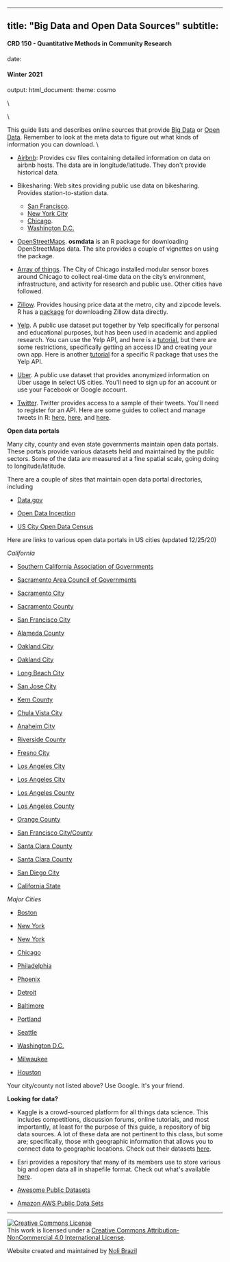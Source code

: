 
---
title: "Big Data and Open Data Sources"
subtitle: <h4 style="font-style:normal">CRD 150 - Quantitative Methods in Community Research</h4>
date: <h4 style="font-style:normal">Winter 2021</h4>
output: 
  html_document:
    theme: cosmo
---




<style>
p.comment {
background-color: #DBDBDB;
padding: 10px;
border: 1px solid black;
margin-left: 25px;
border-radius: 5px;
font-style: normal;
}

h1.title {
  font-weight: bold;
  font-family: Arial;  
}

h2.title {
  font-family: Arial;  
}

</style>


<style type="text/css">
#TOC {
  font-size: 13px;
  font-family: Arial;
}
</style>


\



\

This guide lists and describes online sources that provide [Big Data](https://en.wikipedia.org/wiki/Big_data) or [Open Data](https://ash.harvard.edu/files/open_government.pdf).  Remember to look at the meta data to figure out what kinds of information you can download.
\


* [Airbnb](http://insideairbnb.com/get-the-data.html): Provides csv files containing detailed information on data on airbnb hosts.  The data are in longitude/latitude.  They don't provide historical data.

* Bikesharing: Web sites providing public use data on bikesharing.  Provides station-to-station data.
    + [San Francisco](https://www.lyft.com/bikes/bay-wheels/system-data).  
    + [New York City](https://www.citibikenyc.com/system-data) 
    + [Chicago](https://www.divvybikes.com/system-data). 
    + [Washington D.C.](https://www.capitalbikeshare.com/system-data)

* [OpenStreetMaps](https://ropensci.github.io/osmdata/).  **osmdata** is an R package for downloading OpenStreetMaps data.  The site provides a couple of vignettes on using the package.

* [Array of things](https://aot-file-browser.plenar.io/).  The City of Chicago installed modular sensor boxes around Chicago to collect real-time data on the city’s environment, infrastructure, and activity for research and public use. Other cities have followed.

* [Zillow](https://www.zillow.com/research/data/). Provides housing price data at the metro, city and zipcode levels.  R has a [package](https://cran.r-project.org/web/packages/ZillowR/index.html) for downloading Zillow data directly.

* [Yelp](https://www.yelp.com/dataset).  A public use dataset put together by Yelp specifically for personal and educational purposes, but has been used in academic and applied research.  You can use the Yelp API, and here is a [tutorial](https://billpetti.github.io/2017-12-23-use-yelp-api-r-rstats/), but there are some restrictions, specifically getting an access ID and creating your own app.  Here is another [tutorial](https://github.com/richierocks/yelp) for a specific R package that uses the Yelp API.

* [Uber](https://movement.uber.com/?lang=en-US).  A public use dataset that provides anonymized information on Uber usage in select US cities.  You'll need to sign up for an account or use your Facebook or Google account.

* [Twitter](https://developer.twitter.com/en/docs/tweets/search/api-reference/get-search-tweets). Twitter provides access to a sample of their tweets.  You'll need to register for an API.  Here are some guides to collect and manage tweets in R: [here](https://www.earthdatascience.org/courses/earth-analytics/get-data-using-apis/use-twitter-api-r/), [here](https://cfss.uchicago.edu/webdata002_twitter_exercise.html), and [here](https://cran.r-project.org/web/packages/rtweet/vignettes/intro.html).


**Open data portals**

Many city, county and even state governments maintain open data portals.  These portals provide various datasets held and maintained by the public sectors.  Some of the data are measured at a fine spatial scale, going doing to longitude/latitude.  

There are a couple of sites that maintain open data portal directories, including

* [Data.gov](https://www.data.gov/open-gov/)

* [Open Data Inception](https://opendatainception.io/)

* [US City Open Data Census](http://us-cities.survey.okfn.org/)

Here are links to various open data portals in US cities (updated 12/25/20)

*California*

* [Southern California Association of Governments](http://gisdata-scag.opendata.arcgis.com/)

* [Sacramento Area Council of Governments](https://data.sacog.org/)

* [Sacramento City](http://data.cityofsacramento.org/)

* [Sacramento County](http://data-sacramentocounty.opendata.arcgis.com/)

* [San Francisco City](https://datasf.org/opendata/)

* [Alameda County](https://data.acgov.org/)

* [Oakland City](https://data.oaklandca.gov/)

* [Oakland City](http://data.openoakland.org/)

* [Long Beach City](http://www.longbeach.gov/openlb/)

* [San Jose City](https://data.sanjoseca.gov/home)

* [Kern County](https://geodat-kernco.opendata.arcgis.com/)

* [Chula Vista City](https://chulavista-cvgis.opendata.arcgis.com/)

* [Anaheim City](http://data-anaheim.opendata.arcgis.com/)

* [Riverside County](https://data.countyofriverside.us/)

* [Fresno City](https://gis-cityoffresno.hub.arcgis.com/)

* [Los Angeles City](https://data.lacity.org/)

* [Los Angeles City](http://geohub.lacity.org/)

* [Los Angeles County](https://data.lacounty.gov/)

* [Los Angeles County](https://egis3.lacounty.gov/dataportal/)

* [Orange County](http://data-ocpw.opendata.arcgis.com/)

* [San Francisco City/County](https://datasf.org/)

* [Santa Clara County](http://prod-sccgov.opendata.arcgis.com/)

* [Santa Clara County](https://data.sccgov.org/)

* [San Diego City](https://data.sandiego.gov/)

* [California State](https://data.ca.gov/)

*Major Cities*

* [Boston](https://data.boston.gov/)

* [New York](https://data.ny.gov/)

* [New York](https://opendata.cityofnewyork.us/data/)

* [Chicago](https://data.cityofchicago.org/)

* [Philadelphia](https://www.opendataphilly.org/)

* [Phoenix](https://www.phoenixopendata.com/)

* [Detroit](https://data.detroitmi.gov/)

* [Baltimore](https://data.baltimorecity.gov/)

* [Portland](https://gis-pdx.opendata.arcgis.com/)

* [Seattle](https://data.seattle.gov/)

* [Washington D.C.](http://opendata.dc.gov/)

* [Milwaukee](https://data.milwaukee.gov/)

* [Houston](http://data.houstontx.gov/)

Your city/county not listed above? Use Google. It's your friend.

**Looking for data?**

* Kaggle is a crowd-sourced platform for all things data science.  This includes competitions, discussion forums, online tutorials, and most importantly, at least for the purpose of this guide, a repository of big data sources.  A lot of these data are not pertinent to this class, but some are; specifically, those with geographic information that allows you to connect data to geographic locations. Check out their datasets [here](https://www.kaggle.com/datasets).

* Esri provides a repository that many of its members use to store various big and open data all in shapefile format.  Check out what's available [here](http://hub.arcgis.com/pages/open-data).

* [Awesome Public Datasets](https://github.com/awesomedata/awesome-public-datasets)

* [Amazon AWS Public Data Sets](https://registry.opendata.aws/)


***

<a rel="license" href="http://creativecommons.org/licenses/by-nc/4.0/"><img alt="Creative Commons License" style="border-width:0" src="https://i.creativecommons.org/l/by-nc/4.0/88x31.png" /></a><br />This work is licensed under a <a rel="license" href="http://creativecommons.org/licenses/by-nc/4.0/">Creative Commons Attribution-NonCommercial 4.0 International License</a>.


Website created and maintained by [Noli Brazil](https://nbrazil.faculty.ucdavis.edu/)
